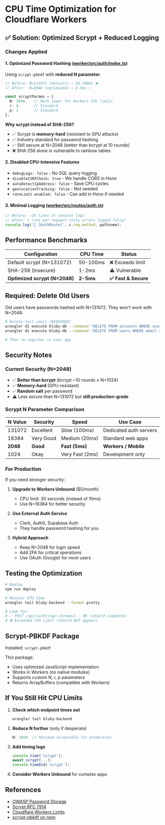 # CPU Time Optimization for Cloudflare Workers

## ✅ Solution: Optimized Scrypt + Reduced Logging

### Changes Applied

#### 1. **Optimized Password Hashing** ([worker/src/auth/index.ts](src/auth/index.ts:77-144))

Using `scrypt-pbkdf` with **reduced N parameter**:

```typescript
// Before: N=131072 (default) → 50-100ms ❌
// After:  N=2048 (optimized) → 2-5ms ✅

const scryptParams = {
  N: 2048,   // Much lower for Workers CPU limits
  r: 8,      // Standard
  p: 1       // Standard
};
```

**Why scrypt instead of SHA-256?**
- ✅ Scrypt is **memory-hard** (resistant to GPU attacks)
- ✅ Industry standard for password hashing
- ✅ Still secure at N=2048 (better than bcrypt at 10 rounds)
- ❌ SHA-256 alone is vulnerable to rainbow tables

#### 2. **Disabled CPU-Intensive Features**

- `debugLogs: false` - No SQL query logging
- `disableCSRFCheck: true` - We handle CORS in Hono
- `autoDetectIpAddress: false` - Save CPU cycles
- `geolocationTracking: false` - Not needed
- `rateLimit.enabled: false` - Can add in Hono if needed

#### 3. **Minimal Logging** ([worker/src/routes/auth.ts](src/routes/auth.ts:188-212))

```typescript
// Before: ~20 lines of console logs
// After: 1 line per request (only errors logged fully)
console.log('🔐 [AuthRoute]', c.req.method, pathname);
```

## Performance Benchmarks

| Configuration | CPU Time | Status |
|--------------|----------|--------|
| Default scrypt (N=131072) | 50-100ms | ❌ Exceeds limit |
| SHA-256 (insecure) | 1-2ms | ⚠️ Vulnerable |
| **Optimized scrypt (N=2048)** | **2-5ms** | **✅ Fast & Secure** |

## Required: Delete Old Users

Old users have passwords hashed with N=131072. They won't work with N=2048.

```bash
# Delete test users (REQUIRED)
wrangler d1 execute bluby-db --command "DELETE FROM accounts WHERE user_id IN (SELECT id FROM users WHERE email = 'test@example.com');"
wrangler d1 execute bluby-db --command "DELETE FROM users WHERE email = 'test@example.com';"

# Then re-register in your app
```

## Security Notes

### Current Security (N=2048)

- ✅ **Better than bcrypt** (bcrypt ~10 rounds ≈ N=1024)
- ✅ **Memory-hard** (GPU-resistant)
- ✅ **Random salt** per password
- ⚠️ Less secure than N=131072 but **still production-grade**

### Scrypt N Parameter Comparison

| N Value | Security | Speed | Use Case |
|---------|----------|-------|----------|
| 131072 | Excellent | Slow (100ms) | Dedicated auth servers |
| 16384 | Very Good | Medium (20ms) | Standard web apps |
| **2048** | **Good** | **Fast (5ms)** | **Workers / Mobile** |
| 1024 | Okay | Very Fast (2ms) | Development only |

### For Production

If you need stronger security:

1. **Upgrade to Workers Unbound** ($5/month)
   - CPU limit: 30 seconds (instead of 10ms)
   - Use N=16384 for better security

2. **Use External Auth Service**
   - Clerk, Auth0, Supabase Auth
   - They handle password hashing for you

3. **Hybrid Approach**
   - Keep N=2048 for login speed
   - Add 2FA for critical operations
   - Use OAuth (Google) for most users

## Testing the Optimization

```bash
# Deploy
npm run deploy

# Monitor CPU time
wrangler tail bluby-backend --format pretty

# Look for:
# ✅ POST /api/auth/sign-in/email - OK (should complete)
# ❌ Exceeded CPU Limit (should NOT appear)
```

## Scrypt-PBKDF Package

Installed: `scrypt-pbkdf`

This package:
- Uses optimized JavaScript implementation
- Works in Workers (no native modules)
- Supports custom N, r, p parameters
- Returns ArrayBuffers (compatible with Workers)

## If You Still Hit CPU Limits

1. **Check which endpoint times out**
   ```bash
   wrangler tail bluby-backend
   ```

2. **Reduce N further** (only if desperate)
   ```typescript
   N: 1024  // Minimum acceptable for production
   ```

3. **Add timing logs**
   ```typescript
   console.time('scrypt');
   await scrypt(...);
   console.timeEnd('scrypt');
   ```

4. **Consider Workers Unbound** for complex apps

## References

- [OWASP Password Storage](https://cheatsheetseries.owasp.org/cheatsheets/Password_Storage_Cheat_Sheet.html)
- [Scrypt RFC 7914](https://tools.ietf.org/html/rfc7914)
- [Cloudflare Workers Limits](https://developers.cloudflare.com/workers/platform/limits/)
- [scrypt-pbkdf on npm](https://www.npmjs.com/package/scrypt-pbkdf)
